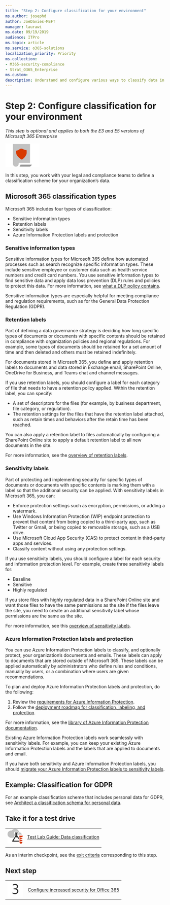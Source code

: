 ```yaml
---
title: "Step 2: Configure classification for your environment"
ms.author: josephd
author: JoeDavies-MSFT
manager: laurawi
ms.date: 09/19/2019
audience: ITPro
ms.topic: article
ms.service: o365-solutions
localization_priority: Priority
ms.collection: 
- M365-security-compliance
- Strat_O365_Enterprise
ms.custom:
description: Understand and configure various ways to classify data in your organization.
---
```


# Step 2: Configure classification for your environment

*This step is optional and applies to both the E3 and E5 versions of Microsoft 365 Enterprise*

![](./media/deploy-foundation-infrastructure/infoprotection_icon-small.png)

In this step, you work with your legal and compliance teams to define a classification scheme for your organization’s data.

## Microsoft 365 classification types

Microsoft 365 includes four types of classification:

- Sensitive information types
- Retention labels
- Sensitivity labels
- Azure Information Protection labels and protection

### Sensitive information types

Sensitive information types for Microsoft 365 define how automated processes such as search recognize specific information types. These include sensitive employee or customer data such as health service numbers and credit card numbers. You use sensitive information types to find sensitive data and apply data loss prevention (DLP) rules and policies to protect this data. For more information, see [what a DLP policy contains](https://docs.microsoft.com/office365/securitycompliance/data-loss-prevention-policies#what-a-dlp-policy-contains). 

Sensitive information types are especially helpful for meeting compliance and regulation requirements, such as for the General Data Protection Regulation (GDPR).

### Retention labels

Part of defining a data governance strategy is deciding how long specific types of documents or documents with specific contents should be retained in compliance with organization policies and regional regulations. For example, some types of documents should be retained for a set amount of time and then deleted and others must be retained indefinitely.

For documents stored in Microsoft 365, you define and apply retention labels to documents and data stored in Exchange email, SharePoint Online, OneDrive for Business, and Teams chat and channel messages. 

If you use retention labels, you should configure a label for each category of file that needs to have a retention policy applied. Within the retention label, you can specify:

- A set of descriptors for the files (for example, by business department, file category, or regulation).
- The retention settings for the files that have the retention label attached, such as retain times and behaviors after the retain time has been reached.

You can also apply a retention label to files automatically by configuring a SharePoint Online site to apply a default retention label to all new documents in the site. 

For more information, see the [overview of retention labels](https://docs.microsoft.com/office365/securitycompliance/labels).

### Sensitivity labels

Part of protecting and implementing security for specific types of documents or documents with specific contents is marking them with a label so that the additional security can be applied. With sensitivity labels in Microsoft 365, you can:

- Enforce protection settings such as encryption, permissions, or adding a watermark.
- Use Windows Information Protection (WIP) endpoint protection to prevent that content from being copied to a third-party app, such as Twitter or Gmail, or being copied to removable storage, such as a USB drive.
- Use Microsoft Cloud App Security (CAS) to protect content in third-party apps and services. 
- Classify content without using any protection settings.

If you use sensitivity labels, you should configure a label for each security and information protection level. For example, create three sensitivity labels for:

- Baseline
- Sensitive
- Highly regulated

If you store files with highly regulated data in a SharePoint Online site and want those files to have the same permissions as the site if the files leave the site, you need to create an additional sensitivity label whose permissions are the same as the site.

For more information, see this [overview of sensitivity labels](https://docs.microsoft.com/office365/securitycompliance/sensitivity-labels).

### Azure Information Protection labels and protection

You can use Azure Information Protection labels to classify, and optionally protect, your organization’s documents and emails. These labels can apply to documents that are stored outside of Microsoft 365. These labels can be applied automatically by administrators who define rules and conditions, manually by users, or a combination where users are given recommendations.

To plan and deploy Azure Information Protection labels and protection, do the following:

1. Review the [requirements for Azure Information Protection](https://docs.microsoft.com/information-protection/get-started/requirements).
2. Follow the [deployment roadmap for classification, labeling, and protection](https://docs.microsoft.com/information-protection/plan-design/deployment-roadmap#deployment-roadmap-for-classification-labeling-and-protection).

For more information, see the [library of Azure Information Protection documentation](https://docs.microsoft.com/information-protection/).

Existing Azure Information Protection labels work seamlessly with sensitivity labels. For example, you can keep your existing Azure Information Protection labels and the labels that are applied to documents and email.

If you have both sensitivity and Azure Information Protection labels, you should [migrate your Azure Information Protection labels to sensitivity labels](https://docs.microsoft.com/office365/securitycompliance/sensitivity-labels#how-sensitivity-labels-work-with-existing-azure-information-protection-labels).

## Example: Classification for GDPR

For an example classification scheme that includes personal data for GDPR, see [Architect a classification schema for personal data](https://docs.microsoft.com/office365/enterprise/architect-a-classification-schema-for-personal-data).

## Take it for a test drive

|||
|:-------|:-----|
|![Test Lab Guides for the Microsoft cloud](media/m365-enterprise-test-lab-guides/cloud-tlg-icon-small.png)| [Test Lab Guide: Data classification](data-classification-microsoft-365-enterprise-dev-test-environment.md) |
|||

As an interim checkpoint, see the [exit criteria](infoprotect-exit-criteria.md#crit-infoprotect-step2) corresponding to this step.

## Next step

|||
|:-------|:-----|
|![Step 3](./media/stepnumbers/Step3.png)|[Configure increased security for Office 365](infoprotect-configure-increased-security-office-365.md)|

